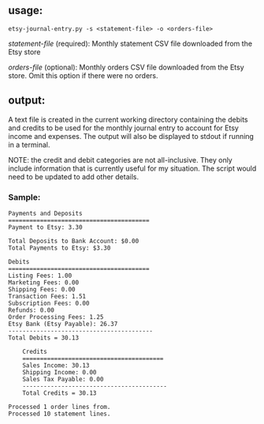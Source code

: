 ## usage:
```
etsy-journal-entry.py -s <statement-file> -o <orders-file>
```
*statement-file* (required): Monthly statement CSV file downloaded from the Etsy store

*orders-file* (optional): Monthly orders CSV file downloaded from the Etsy store. Omit this option if there were no orders.

## output:
A text file is created in the current working directory containing the debits and credits to be used for the monthly journal entry to account for Etsy income and expenses. The output will also be displayed to stdout if running in a terminal.

NOTE: the credit and debit categories are not all-inclusive. They only include information that is currently useful for my situation. The script would need to be updated to add other details.

### Sample:
```
Payments and Deposits
========================================
Payment to Etsy: 3.30

Total Deposits to Bank Account: $0.00
Total Payments to Etsy: $3.30

Debits
========================================
Listing Fees: 1.00
Marketing Fees: 0.00
Shipping Fees: 0.00
Transaction Fees: 1.51
Subscription Fees: 0.00
Refunds: 0.00
Order Processing Fees: 1.25
Etsy Bank (Etsy Payable): 26.37
-----------------------------------------
Total Debits = 30.13

	Credits
	========================================
	Sales Income: 30.13
	Shipping Income: 0.00
	Sales Tax Payable: 0.00
	-----------------------------------------
	Total Credits = 30.13

Processed 1 order lines from.
Processed 10 statement lines.
```